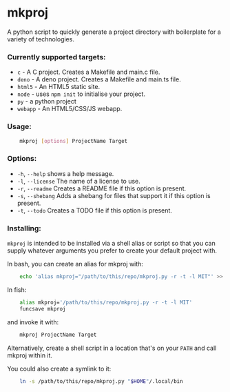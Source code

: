 # mkproj

A python script to quickly generate a project directory with boilerplate for a variety of technologies.

### Currently supported targets:
* `c` - A C project. Creates a Makefile and main.c file.
* `deno` - A deno project. Creates a Makefile and main.ts file.
* `html5` - An HTML5 static site.
* `node` - uses `npm init` to initialise your project.
* `py` - a python project
* `webapp` - An HTML5/CSS/JS webapp.

### Usage:

```sh
    mkproj [options] ProjectName Target
```

### Options:
  * `-h`, `--help`            shows a help message.
  * `-l`, `--license`         The name of a license to use.
  * `-r`, `--readme`          Creates a README file if this option is present.
  * `-s`, `--shebang`         Adds a shebang for files that support it if this option is present.
  * `-t`, `--todo`            Creates a TODO file if this option is present.

### Installing:
`mkproj` is intended to be installed via a shell alias or script so that you can supply whatever arguments you prefer to create your default project with.

In bash, you can create an alias for mkproj with:
```bash
    echo 'alias mkproj="/path/to/this/repo/mkproj.py -r -t -l MIT"' >> $HOME/.bashrc
```

In fish:

<!--Yes, I know fish isn't bash, but syntax highlighting is nice.-->
```bash
    alias mkproj='/path/to/this/repo/mkproj.py -r -t -l MIT'
    funcsave mkproj
```

and invoke it with:
```bash
    mkproj ProjectName Target
```

Alternatively, create a shell script in a location that's on your `PATH` and call mkproj within it.

You could also create a symlink to it:
```bash
    ln -s /path/to/this/repo/mkproj.py "$HOME"/.local/bin
```